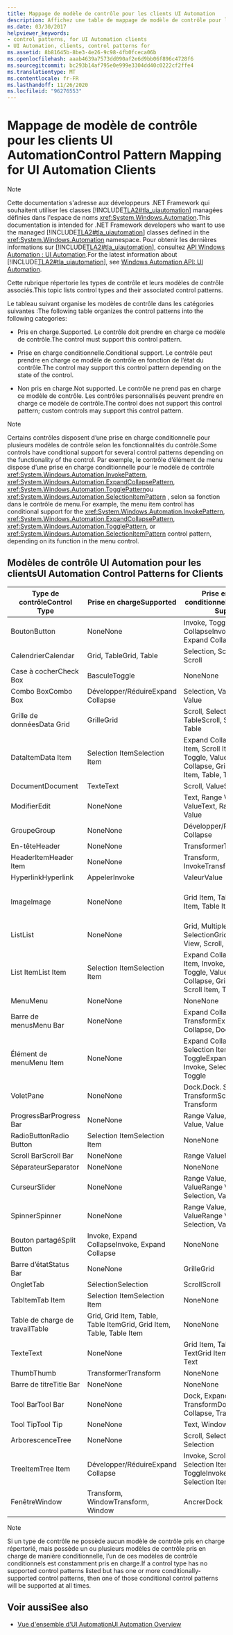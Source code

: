 ```yaml
---
title: Mappage de modèle de contrôle pour les clients UI Automation
description: Affichez une table de mappage de modèle de contrôle pour les clients UI Automation. Les actions pour certains types de contrôle peuvent être prises en charge, prises en charge de manière conditionnelle ou non prises en charge.
ms.date: 03/30/2017
helpviewer_keywords:
- control patterns, for UI Automation clients
- UI Automation, clients, control patterns for
ms.assetid: 8b81645b-8be3-4e26-9c98-4fb0fceca06b
ms.openlocfilehash: aaab4639a7573dd090af2e6d9bb06f896c4728f6
ms.sourcegitcommit: bc293b14af795e0e999e3304dd40c0222cf2ffe4
ms.translationtype: MT
ms.contentlocale: fr-FR
ms.lasthandoff: 11/26/2020
ms.locfileid: "96276553"
---
```

# <a name="control-pattern-mapping-for-ui-automation-clients"></a><span data-ttu-id="de2b2-104">Mappage de modèle de contrôle pour les clients UI Automation</span><span class="sxs-lookup"><span data-stu-id="de2b2-104">Control Pattern Mapping for UI Automation Clients</span></span>

> [!NOTE]
> <span data-ttu-id="de2b2-105">Cette documentation s'adresse aux développeurs .NET Framework qui souhaitent utiliser les classes [!INCLUDE[TLA2#tla_uiautomation](../../../includes/tla2sharptla-uiautomation-md.md)] managées définies dans l'espace de noms <xref:System.Windows.Automation>.</span><span class="sxs-lookup"><span data-stu-id="de2b2-105">This documentation is intended for .NET Framework developers who want to use the managed [!INCLUDE[TLA2#tla_uiautomation](../../../includes/tla2sharptla-uiautomation-md.md)] classes defined in the <xref:System.Windows.Automation> namespace.</span></span> <span data-ttu-id="de2b2-106">Pour obtenir les dernières informations sur [!INCLUDE[TLA2#tla_uiautomation](../../../includes/tla2sharptla-uiautomation-md.md)], consultez [API Windows Automation : UI Automation](/windows/win32/winauto/entry-uiauto-win32).</span><span class="sxs-lookup"><span data-stu-id="de2b2-106">For the latest information about [!INCLUDE[TLA2#tla_uiautomation](../../../includes/tla2sharptla-uiautomation-md.md)], see [Windows Automation API: UI Automation](/windows/win32/winauto/entry-uiauto-win32).</span></span>  
  
 <span data-ttu-id="de2b2-107">Cette rubrique répertorie les types de contrôle et leurs modèles de contrôle associés.</span><span class="sxs-lookup"><span data-stu-id="de2b2-107">This topic lists control types and their associated control patterns.</span></span>  
  
 <span data-ttu-id="de2b2-108">Le tableau suivant organise les modèles de contrôle dans les catégories suivantes :</span><span class="sxs-lookup"><span data-stu-id="de2b2-108">The following table organizes the control patterns into the following categories:</span></span>  
  
- <span data-ttu-id="de2b2-109">Pris en charge.</span><span class="sxs-lookup"><span data-stu-id="de2b2-109">Supported.</span></span> <span data-ttu-id="de2b2-110">Le contrôle doit prendre en charge ce modèle de contrôle.</span><span class="sxs-lookup"><span data-stu-id="de2b2-110">The control must support this control pattern.</span></span>  
  
- <span data-ttu-id="de2b2-111">Prise en charge conditionnelle.</span><span class="sxs-lookup"><span data-stu-id="de2b2-111">Conditional support.</span></span> <span data-ttu-id="de2b2-112">Le contrôle peut prendre en charge ce modèle de contrôle en fonction de l’état du contrôle.</span><span class="sxs-lookup"><span data-stu-id="de2b2-112">The control may support this control pattern depending on the state of the control.</span></span>  
  
- <span data-ttu-id="de2b2-113">Non pris en charge.</span><span class="sxs-lookup"><span data-stu-id="de2b2-113">Not supported.</span></span> <span data-ttu-id="de2b2-114">Le contrôle ne prend pas en charge ce modèle de contrôle. Les contrôles personnalisés peuvent prendre en charge ce modèle de contrôle.</span><span class="sxs-lookup"><span data-stu-id="de2b2-114">The control does not support this control pattern; custom controls may support this control pattern.</span></span>  
  
> [!NOTE]
> <span data-ttu-id="de2b2-115">Certains contrôles disposent d’une prise en charge conditionnelle pour plusieurs modèles de contrôle selon les fonctionnalités du contrôle.</span><span class="sxs-lookup"><span data-stu-id="de2b2-115">Some controls have conditional support for several control patterns depending on the functionality of the control.</span></span> <span data-ttu-id="de2b2-116">Par exemple, le contrôle d’élément de menu dispose d’une prise en charge conditionnelle pour le modèle de contrôle <xref:System.Windows.Automation.InvokePattern>, <xref:System.Windows.Automation.ExpandCollapsePattern>, <xref:System.Windows.Automation.TogglePattern>ou <xref:System.Windows.Automation.SelectionItemPattern> , selon sa fonction dans le contrôle de menu.</span><span class="sxs-lookup"><span data-stu-id="de2b2-116">For example, the menu item control has conditional support for the <xref:System.Windows.Automation.InvokePattern>, <xref:System.Windows.Automation.ExpandCollapsePattern>, <xref:System.Windows.Automation.TogglePattern>, or <xref:System.Windows.Automation.SelectionItemPattern> control pattern, depending on its function in the menu control.</span></span>  
  
<a name="control_mapping_clients"></a>

## <a name="ui-automation-control-patterns-for-clients"></a><span data-ttu-id="de2b2-117">Modèles de contrôle UI Automation pour les clients</span><span class="sxs-lookup"><span data-stu-id="de2b2-117">UI Automation Control Patterns for Clients</span></span>  
  
|<span data-ttu-id="de2b2-118">Type de contrôle</span><span class="sxs-lookup"><span data-stu-id="de2b2-118">Control Type</span></span>|<span data-ttu-id="de2b2-119">Prise en charge</span><span class="sxs-lookup"><span data-stu-id="de2b2-119">Supported</span></span>|<span data-ttu-id="de2b2-120">Prise en charge conditionnelle</span><span class="sxs-lookup"><span data-stu-id="de2b2-120">Conditional Support</span></span>|<span data-ttu-id="de2b2-121">Non pris en charge</span><span class="sxs-lookup"><span data-stu-id="de2b2-121">Not Supported</span></span>|  
|------------------|---------------|-------------------------|-------------------|  
|<span data-ttu-id="de2b2-122">Bouton</span><span class="sxs-lookup"><span data-stu-id="de2b2-122">Button</span></span>|<span data-ttu-id="de2b2-123">None</span><span class="sxs-lookup"><span data-stu-id="de2b2-123">None</span></span>|<span data-ttu-id="de2b2-124">Invoke, Toggle, Expand Collapse</span><span class="sxs-lookup"><span data-stu-id="de2b2-124">Invoke, Toggle, Expand Collapse</span></span>|<span data-ttu-id="de2b2-125">None</span><span class="sxs-lookup"><span data-stu-id="de2b2-125">None</span></span>|  
|<span data-ttu-id="de2b2-126">Calendrier</span><span class="sxs-lookup"><span data-stu-id="de2b2-126">Calendar</span></span>|<span data-ttu-id="de2b2-127">Grid, Table</span><span class="sxs-lookup"><span data-stu-id="de2b2-127">Grid, Table</span></span>|<span data-ttu-id="de2b2-128">Selection, Scroll</span><span class="sxs-lookup"><span data-stu-id="de2b2-128">Selection, Scroll</span></span>|<span data-ttu-id="de2b2-129">Valeur</span><span class="sxs-lookup"><span data-stu-id="de2b2-129">Value</span></span>|  
|<span data-ttu-id="de2b2-130">Case à cocher</span><span class="sxs-lookup"><span data-stu-id="de2b2-130">Check Box</span></span>|<span data-ttu-id="de2b2-131">Bascule</span><span class="sxs-lookup"><span data-stu-id="de2b2-131">Toggle</span></span>|<span data-ttu-id="de2b2-132">None</span><span class="sxs-lookup"><span data-stu-id="de2b2-132">None</span></span>|<span data-ttu-id="de2b2-133">None</span><span class="sxs-lookup"><span data-stu-id="de2b2-133">None</span></span>|  
|<span data-ttu-id="de2b2-134">Combo Box</span><span class="sxs-lookup"><span data-stu-id="de2b2-134">Combo Box</span></span>|<span data-ttu-id="de2b2-135">Développer/Réduire</span><span class="sxs-lookup"><span data-stu-id="de2b2-135">Expand Collapse</span></span>|<span data-ttu-id="de2b2-136">Selection, Value</span><span class="sxs-lookup"><span data-stu-id="de2b2-136">Selection, Value</span></span>|<span data-ttu-id="de2b2-137">Scroll</span><span class="sxs-lookup"><span data-stu-id="de2b2-137">Scroll</span></span>|  
|<span data-ttu-id="de2b2-138">Grille de données</span><span class="sxs-lookup"><span data-stu-id="de2b2-138">Data Grid</span></span>|<span data-ttu-id="de2b2-139">Grille</span><span class="sxs-lookup"><span data-stu-id="de2b2-139">Grid</span></span>|<span data-ttu-id="de2b2-140">Scroll, Selection, Table</span><span class="sxs-lookup"><span data-stu-id="de2b2-140">Scroll, Selection, Table</span></span>|<span data-ttu-id="de2b2-141">None</span><span class="sxs-lookup"><span data-stu-id="de2b2-141">None</span></span>|  
|<span data-ttu-id="de2b2-142">DataItem</span><span class="sxs-lookup"><span data-stu-id="de2b2-142">Data Item</span></span>|<span data-ttu-id="de2b2-143">Selection Item</span><span class="sxs-lookup"><span data-stu-id="de2b2-143">Selection Item</span></span>|<span data-ttu-id="de2b2-144">Expand Collapse, Grid Item, Scroll Item, Table, Toggle, Value</span><span class="sxs-lookup"><span data-stu-id="de2b2-144">Expand Collapse, Grid Item, Scroll Item, Table, Toggle, Value</span></span>|<span data-ttu-id="de2b2-145">None</span><span class="sxs-lookup"><span data-stu-id="de2b2-145">None</span></span>|  
|<span data-ttu-id="de2b2-146">Document</span><span class="sxs-lookup"><span data-stu-id="de2b2-146">Document</span></span>|<span data-ttu-id="de2b2-147">Texte</span><span class="sxs-lookup"><span data-stu-id="de2b2-147">Text</span></span>|<span data-ttu-id="de2b2-148">Scroll, Value</span><span class="sxs-lookup"><span data-stu-id="de2b2-148">Scroll, Value</span></span>|<span data-ttu-id="de2b2-149">None</span><span class="sxs-lookup"><span data-stu-id="de2b2-149">None</span></span>|  
|<span data-ttu-id="de2b2-150">Modifier</span><span class="sxs-lookup"><span data-stu-id="de2b2-150">Edit</span></span>|<span data-ttu-id="de2b2-151">None</span><span class="sxs-lookup"><span data-stu-id="de2b2-151">None</span></span>|<span data-ttu-id="de2b2-152">Text, Range Value, Value</span><span class="sxs-lookup"><span data-stu-id="de2b2-152">Text, Range Value, Value</span></span>|<span data-ttu-id="de2b2-153">None</span><span class="sxs-lookup"><span data-stu-id="de2b2-153">None</span></span>|  
|<span data-ttu-id="de2b2-154">Groupe</span><span class="sxs-lookup"><span data-stu-id="de2b2-154">Group</span></span>|<span data-ttu-id="de2b2-155">None</span><span class="sxs-lookup"><span data-stu-id="de2b2-155">None</span></span>|<span data-ttu-id="de2b2-156">Développer/Réduire</span><span class="sxs-lookup"><span data-stu-id="de2b2-156">Expand Collapse</span></span>|<span data-ttu-id="de2b2-157">None</span><span class="sxs-lookup"><span data-stu-id="de2b2-157">None</span></span>|  
|<span data-ttu-id="de2b2-158">En-tête</span><span class="sxs-lookup"><span data-stu-id="de2b2-158">Header</span></span>|<span data-ttu-id="de2b2-159">None</span><span class="sxs-lookup"><span data-stu-id="de2b2-159">None</span></span>|<span data-ttu-id="de2b2-160">Transformer</span><span class="sxs-lookup"><span data-stu-id="de2b2-160">Transform</span></span>|<span data-ttu-id="de2b2-161">None</span><span class="sxs-lookup"><span data-stu-id="de2b2-161">None</span></span>|  
|<span data-ttu-id="de2b2-162">HeaderItem</span><span class="sxs-lookup"><span data-stu-id="de2b2-162">Header Item</span></span>|<span data-ttu-id="de2b2-163">None</span><span class="sxs-lookup"><span data-stu-id="de2b2-163">None</span></span>|<span data-ttu-id="de2b2-164">Transform, Invoke</span><span class="sxs-lookup"><span data-stu-id="de2b2-164">Transform, Invoke</span></span>|<span data-ttu-id="de2b2-165">None</span><span class="sxs-lookup"><span data-stu-id="de2b2-165">None</span></span>|  
|<span data-ttu-id="de2b2-166">Hyperlink</span><span class="sxs-lookup"><span data-stu-id="de2b2-166">Hyperlink</span></span>|<span data-ttu-id="de2b2-167">Appeler</span><span class="sxs-lookup"><span data-stu-id="de2b2-167">Invoke</span></span>|<span data-ttu-id="de2b2-168">Valeur</span><span class="sxs-lookup"><span data-stu-id="de2b2-168">Value</span></span>|<span data-ttu-id="de2b2-169">None</span><span class="sxs-lookup"><span data-stu-id="de2b2-169">None</span></span>|  
|<span data-ttu-id="de2b2-170">Image</span><span class="sxs-lookup"><span data-stu-id="de2b2-170">Image</span></span>|<span data-ttu-id="de2b2-171">None</span><span class="sxs-lookup"><span data-stu-id="de2b2-171">None</span></span>|<span data-ttu-id="de2b2-172">Grid Item, Table Item</span><span class="sxs-lookup"><span data-stu-id="de2b2-172">Grid Item, Table Item</span></span>|<span data-ttu-id="de2b2-173">Invoke, Selection Item</span><span class="sxs-lookup"><span data-stu-id="de2b2-173">Invoke, Selection Item</span></span>|  
|<span data-ttu-id="de2b2-174">List</span><span class="sxs-lookup"><span data-stu-id="de2b2-174">List</span></span>|<span data-ttu-id="de2b2-175">None</span><span class="sxs-lookup"><span data-stu-id="de2b2-175">None</span></span>|<span data-ttu-id="de2b2-176">Grid, Multiple View, Scroll, Selection</span><span class="sxs-lookup"><span data-stu-id="de2b2-176">Grid, Multiple View, Scroll, Selection</span></span>|<span data-ttu-id="de2b2-177">Table de charge de travail</span><span class="sxs-lookup"><span data-stu-id="de2b2-177">Table</span></span>|  
|<span data-ttu-id="de2b2-178">List Item</span><span class="sxs-lookup"><span data-stu-id="de2b2-178">List Item</span></span>|<span data-ttu-id="de2b2-179">Selection Item</span><span class="sxs-lookup"><span data-stu-id="de2b2-179">Selection Item</span></span>|<span data-ttu-id="de2b2-180">Expand Collapse, Grid Item, Invoke, Scroll Item, Toggle, Value</span><span class="sxs-lookup"><span data-stu-id="de2b2-180">Expand Collapse, Grid Item, Invoke, Scroll Item, Toggle, Value</span></span>|<span data-ttu-id="de2b2-181">None</span><span class="sxs-lookup"><span data-stu-id="de2b2-181">None</span></span>|  
|<span data-ttu-id="de2b2-182">Menu</span><span class="sxs-lookup"><span data-stu-id="de2b2-182">Menu</span></span>|<span data-ttu-id="de2b2-183">None</span><span class="sxs-lookup"><span data-stu-id="de2b2-183">None</span></span>|<span data-ttu-id="de2b2-184">None</span><span class="sxs-lookup"><span data-stu-id="de2b2-184">None</span></span>|<span data-ttu-id="de2b2-185">None</span><span class="sxs-lookup"><span data-stu-id="de2b2-185">None</span></span>|  
|<span data-ttu-id="de2b2-186">Barre de menus</span><span class="sxs-lookup"><span data-stu-id="de2b2-186">Menu Bar</span></span>|<span data-ttu-id="de2b2-187">None</span><span class="sxs-lookup"><span data-stu-id="de2b2-187">None</span></span>|<span data-ttu-id="de2b2-188">Expand Collapse, Dock, Transform</span><span class="sxs-lookup"><span data-stu-id="de2b2-188">Expand Collapse, Dock, Transform</span></span>|<span data-ttu-id="de2b2-189">None</span><span class="sxs-lookup"><span data-stu-id="de2b2-189">None</span></span>|  
|<span data-ttu-id="de2b2-190">Élément de menu</span><span class="sxs-lookup"><span data-stu-id="de2b2-190">Menu Item</span></span>|<span data-ttu-id="de2b2-191">None</span><span class="sxs-lookup"><span data-stu-id="de2b2-191">None</span></span>|<span data-ttu-id="de2b2-192">Expand Collapse, Invoke, Selection Item, Toggle</span><span class="sxs-lookup"><span data-stu-id="de2b2-192">Expand Collapse, Invoke, Selection Item, Toggle</span></span>|<span data-ttu-id="de2b2-193">None</span><span class="sxs-lookup"><span data-stu-id="de2b2-193">None</span></span>|  
|<span data-ttu-id="de2b2-194">Volet</span><span class="sxs-lookup"><span data-stu-id="de2b2-194">Pane</span></span>|<span data-ttu-id="de2b2-195">None</span><span class="sxs-lookup"><span data-stu-id="de2b2-195">None</span></span>|<span data-ttu-id="de2b2-196">Dock.</span><span class="sxs-lookup"><span data-stu-id="de2b2-196">Dock.</span></span> <span data-ttu-id="de2b2-197">Scroll, Transform</span><span class="sxs-lookup"><span data-stu-id="de2b2-197">Scroll, Transform</span></span>|<span data-ttu-id="de2b2-198">Fenêtre</span><span class="sxs-lookup"><span data-stu-id="de2b2-198">Window</span></span>|  
|<span data-ttu-id="de2b2-199">ProgressBar</span><span class="sxs-lookup"><span data-stu-id="de2b2-199">Progress Bar</span></span>|<span data-ttu-id="de2b2-200">None</span><span class="sxs-lookup"><span data-stu-id="de2b2-200">None</span></span>|<span data-ttu-id="de2b2-201">Range Value, Value</span><span class="sxs-lookup"><span data-stu-id="de2b2-201">Range Value, Value</span></span>|<span data-ttu-id="de2b2-202">None</span><span class="sxs-lookup"><span data-stu-id="de2b2-202">None</span></span>|  
|<span data-ttu-id="de2b2-203">RadioButton</span><span class="sxs-lookup"><span data-stu-id="de2b2-203">Radio Button</span></span>|<span data-ttu-id="de2b2-204">Selection Item</span><span class="sxs-lookup"><span data-stu-id="de2b2-204">Selection Item</span></span>|<span data-ttu-id="de2b2-205">None</span><span class="sxs-lookup"><span data-stu-id="de2b2-205">None</span></span>|<span data-ttu-id="de2b2-206">Bascule</span><span class="sxs-lookup"><span data-stu-id="de2b2-206">Toggle</span></span>|  
|<span data-ttu-id="de2b2-207">Scroll Bar</span><span class="sxs-lookup"><span data-stu-id="de2b2-207">Scroll Bar</span></span>|<span data-ttu-id="de2b2-208">None</span><span class="sxs-lookup"><span data-stu-id="de2b2-208">None</span></span>|<span data-ttu-id="de2b2-209">Range Value</span><span class="sxs-lookup"><span data-stu-id="de2b2-209">Range Value</span></span>|<span data-ttu-id="de2b2-210">Scroll</span><span class="sxs-lookup"><span data-stu-id="de2b2-210">Scroll</span></span>|  
|<span data-ttu-id="de2b2-211">Séparateur</span><span class="sxs-lookup"><span data-stu-id="de2b2-211">Separator</span></span>|<span data-ttu-id="de2b2-212">None</span><span class="sxs-lookup"><span data-stu-id="de2b2-212">None</span></span>|<span data-ttu-id="de2b2-213">None</span><span class="sxs-lookup"><span data-stu-id="de2b2-213">None</span></span>|<span data-ttu-id="de2b2-214">None</span><span class="sxs-lookup"><span data-stu-id="de2b2-214">None</span></span>|  
|<span data-ttu-id="de2b2-215">Curseur</span><span class="sxs-lookup"><span data-stu-id="de2b2-215">Slider</span></span>|<span data-ttu-id="de2b2-216">None</span><span class="sxs-lookup"><span data-stu-id="de2b2-216">None</span></span>|<span data-ttu-id="de2b2-217">Range Value, Selection, Value</span><span class="sxs-lookup"><span data-stu-id="de2b2-217">Range Value, Selection, Value</span></span>|<span data-ttu-id="de2b2-218">None</span><span class="sxs-lookup"><span data-stu-id="de2b2-218">None</span></span>|  
|<span data-ttu-id="de2b2-219">Spinner</span><span class="sxs-lookup"><span data-stu-id="de2b2-219">Spinner</span></span>|<span data-ttu-id="de2b2-220">None</span><span class="sxs-lookup"><span data-stu-id="de2b2-220">None</span></span>|<span data-ttu-id="de2b2-221">Range Value, Selection, Value</span><span class="sxs-lookup"><span data-stu-id="de2b2-221">Range Value, Selection, Value</span></span>|<span data-ttu-id="de2b2-222">None</span><span class="sxs-lookup"><span data-stu-id="de2b2-222">None</span></span>|  
|<span data-ttu-id="de2b2-223">Bouton partagé</span><span class="sxs-lookup"><span data-stu-id="de2b2-223">Split Button</span></span>|<span data-ttu-id="de2b2-224">Invoke, Expand Collapse</span><span class="sxs-lookup"><span data-stu-id="de2b2-224">Invoke, Expand Collapse</span></span>|<span data-ttu-id="de2b2-225">None</span><span class="sxs-lookup"><span data-stu-id="de2b2-225">None</span></span>|<span data-ttu-id="de2b2-226">None</span><span class="sxs-lookup"><span data-stu-id="de2b2-226">None</span></span>|  
|<span data-ttu-id="de2b2-227">Barre d’état</span><span class="sxs-lookup"><span data-stu-id="de2b2-227">Status Bar</span></span>|<span data-ttu-id="de2b2-228">None</span><span class="sxs-lookup"><span data-stu-id="de2b2-228">None</span></span>|<span data-ttu-id="de2b2-229">Grille</span><span class="sxs-lookup"><span data-stu-id="de2b2-229">Grid</span></span>|<span data-ttu-id="de2b2-230">None</span><span class="sxs-lookup"><span data-stu-id="de2b2-230">None</span></span>|  
|<span data-ttu-id="de2b2-231">Onglet</span><span class="sxs-lookup"><span data-stu-id="de2b2-231">Tab</span></span>|<span data-ttu-id="de2b2-232">Sélection</span><span class="sxs-lookup"><span data-stu-id="de2b2-232">Selection</span></span>|<span data-ttu-id="de2b2-233">Scroll</span><span class="sxs-lookup"><span data-stu-id="de2b2-233">Scroll</span></span>|<span data-ttu-id="de2b2-234">None</span><span class="sxs-lookup"><span data-stu-id="de2b2-234">None</span></span>|  
|<span data-ttu-id="de2b2-235">TabItem</span><span class="sxs-lookup"><span data-stu-id="de2b2-235">Tab Item</span></span>|<span data-ttu-id="de2b2-236">Selection Item</span><span class="sxs-lookup"><span data-stu-id="de2b2-236">Selection Item</span></span>|<span data-ttu-id="de2b2-237">None</span><span class="sxs-lookup"><span data-stu-id="de2b2-237">None</span></span>|<span data-ttu-id="de2b2-238">Appeler</span><span class="sxs-lookup"><span data-stu-id="de2b2-238">Invoke</span></span>|  
|<span data-ttu-id="de2b2-239">Table de charge de travail</span><span class="sxs-lookup"><span data-stu-id="de2b2-239">Table</span></span>|<span data-ttu-id="de2b2-240">Grid, Grid Item, Table, Table Item</span><span class="sxs-lookup"><span data-stu-id="de2b2-240">Grid, Grid Item, Table, Table Item</span></span>|<span data-ttu-id="de2b2-241">None</span><span class="sxs-lookup"><span data-stu-id="de2b2-241">None</span></span>|<span data-ttu-id="de2b2-242">None</span><span class="sxs-lookup"><span data-stu-id="de2b2-242">None</span></span>|  
|<span data-ttu-id="de2b2-243">Texte</span><span class="sxs-lookup"><span data-stu-id="de2b2-243">Text</span></span>|<span data-ttu-id="de2b2-244">None</span><span class="sxs-lookup"><span data-stu-id="de2b2-244">None</span></span>|<span data-ttu-id="de2b2-245">Grid Item, Table Item, Text</span><span class="sxs-lookup"><span data-stu-id="de2b2-245">Grid Item, Table Item, Text</span></span>|<span data-ttu-id="de2b2-246">Valeur</span><span class="sxs-lookup"><span data-stu-id="de2b2-246">Value</span></span>|  
|<span data-ttu-id="de2b2-247">Thumb</span><span class="sxs-lookup"><span data-stu-id="de2b2-247">Thumb</span></span>|<span data-ttu-id="de2b2-248">Transformer</span><span class="sxs-lookup"><span data-stu-id="de2b2-248">Transform</span></span>|<span data-ttu-id="de2b2-249">None</span><span class="sxs-lookup"><span data-stu-id="de2b2-249">None</span></span>|<span data-ttu-id="de2b2-250">None</span><span class="sxs-lookup"><span data-stu-id="de2b2-250">None</span></span>|  
|<span data-ttu-id="de2b2-251">Barre de titre</span><span class="sxs-lookup"><span data-stu-id="de2b2-251">Title Bar</span></span>|<span data-ttu-id="de2b2-252">None</span><span class="sxs-lookup"><span data-stu-id="de2b2-252">None</span></span>|<span data-ttu-id="de2b2-253">None</span><span class="sxs-lookup"><span data-stu-id="de2b2-253">None</span></span>|<span data-ttu-id="de2b2-254">None</span><span class="sxs-lookup"><span data-stu-id="de2b2-254">None</span></span>|  
|<span data-ttu-id="de2b2-255">Tool Bar</span><span class="sxs-lookup"><span data-stu-id="de2b2-255">Tool Bar</span></span>|<span data-ttu-id="de2b2-256">None</span><span class="sxs-lookup"><span data-stu-id="de2b2-256">None</span></span>|<span data-ttu-id="de2b2-257">Dock, Expand Collapse, Transform</span><span class="sxs-lookup"><span data-stu-id="de2b2-257">Dock, Expand Collapse, Transform</span></span>|<span data-ttu-id="de2b2-258">None</span><span class="sxs-lookup"><span data-stu-id="de2b2-258">None</span></span>|  
|<span data-ttu-id="de2b2-259">Tool Tip</span><span class="sxs-lookup"><span data-stu-id="de2b2-259">Tool Tip</span></span>|<span data-ttu-id="de2b2-260">None</span><span class="sxs-lookup"><span data-stu-id="de2b2-260">None</span></span>|<span data-ttu-id="de2b2-261">Text, Window</span><span class="sxs-lookup"><span data-stu-id="de2b2-261">Text, Window</span></span>|<span data-ttu-id="de2b2-262">None</span><span class="sxs-lookup"><span data-stu-id="de2b2-262">None</span></span>|  
|<span data-ttu-id="de2b2-263">Arborescence</span><span class="sxs-lookup"><span data-stu-id="de2b2-263">Tree</span></span>|<span data-ttu-id="de2b2-264">None</span><span class="sxs-lookup"><span data-stu-id="de2b2-264">None</span></span>|<span data-ttu-id="de2b2-265">Scroll, Selection</span><span class="sxs-lookup"><span data-stu-id="de2b2-265">Scroll, Selection</span></span>|<span data-ttu-id="de2b2-266">None</span><span class="sxs-lookup"><span data-stu-id="de2b2-266">None</span></span>|  
|<span data-ttu-id="de2b2-267">TreeItem</span><span class="sxs-lookup"><span data-stu-id="de2b2-267">Tree Item</span></span>|<span data-ttu-id="de2b2-268">Développer/Réduire</span><span class="sxs-lookup"><span data-stu-id="de2b2-268">Expand Collapse</span></span>|<span data-ttu-id="de2b2-269">Invoke, Scroll Item, Selection Item, Toggle</span><span class="sxs-lookup"><span data-stu-id="de2b2-269">Invoke, Scroll Item, Selection Item, Toggle</span></span>|<span data-ttu-id="de2b2-270">None</span><span class="sxs-lookup"><span data-stu-id="de2b2-270">None</span></span>|  
|<span data-ttu-id="de2b2-271">Fenêtre</span><span class="sxs-lookup"><span data-stu-id="de2b2-271">Window</span></span>|<span data-ttu-id="de2b2-272">Transform, Window</span><span class="sxs-lookup"><span data-stu-id="de2b2-272">Transform, Window</span></span>|<span data-ttu-id="de2b2-273">Ancrer</span><span class="sxs-lookup"><span data-stu-id="de2b2-273">Dock</span></span>|<span data-ttu-id="de2b2-274">None</span><span class="sxs-lookup"><span data-stu-id="de2b2-274">None</span></span>|  
  
> [!NOTE]
> <span data-ttu-id="de2b2-275">Si un type de contrôle ne possède aucun modèle de contrôle pris en charge répertorié, mais possède un ou plusieurs modèles de contrôle pris en charge de manière conditionnelle, l’un de ces modèles de contrôle conditionnels est constamment pris en charge.</span><span class="sxs-lookup"><span data-stu-id="de2b2-275">If a control type has no supported control patterns listed but has one or more conditionally-supported control patterns, then one of those conditional control patterns will be supported at all times.</span></span>  
  
## <a name="see-also"></a><span data-ttu-id="de2b2-276">Voir aussi</span><span class="sxs-lookup"><span data-stu-id="de2b2-276">See also</span></span>

- [<span data-ttu-id="de2b2-277">Vue d'ensemble d'UI Automation</span><span class="sxs-lookup"><span data-stu-id="de2b2-277">UI Automation Overview</span></span>](ui-automation-overview.md)
